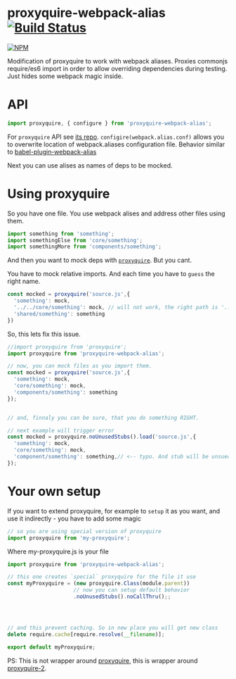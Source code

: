 # proxyquire-webpack-alias [![Build Status](https://secure.travis-ci.org/thekashey/proxyquire-webpack-alias.svg)](http://travis-ci.org/thekashey/proxyquire-webpack-alias)

[![NPM](https://nodei.co/npm/proxyquire-webpack-alias.png?downloads=true&stars=true)](https://nodei.co/npm/proxyquire-webpack-alias/)

Modification of proxyquire to work with webpack aliases. 
Proxies commonjs require/es6 import in order to allow overriding dependencies during testing.
Just hides some webpack magic inside.

# API

```js
import proxyquire, { configure } from 'proxyquire-webpack-alias';
```
For `proxyquire` API see [its repo](https://github.com/theKashey/proxyquire).
`configire(webpack.alias.conf)` allows you to overwrite location of webpack.aliases configuration file.
Behavior similar to [babel-plugin-webpack-alias](https://github.com/trayio/babel-plugin-webpack-alias/)

Next you can use alises as names of deps to be mocked.
  
# Using proxyquire

So you have one file. You use webpack alises and address other files using them.
```js
import something from 'something';
import somethingElse from 'core/something';
import somethingMore from 'components/something';
```

And then you want to mock deps with [`proxyquire`](https://github.com/thlorenz/proxyquire).
But you cant.

You have to mock relative imports. And each time you have to `guess` the right name. 
```js
const mocked = proxyquire('source.js',{
  'something': mock,
  '../../core/something': mock, // will not work, the right path is '../../../core....'
  'shared/something': something
})
```

So, this lets fix this issue.
 
```js
//import proxyquire from 'proxyquire';
import proxyquire from 'proxyquire-webpack-alias'; 

// now, you can mock files as you import them.
const mocked = proxyquire('source.js',{
  'something': mock,
  'core/something': mock, 
  'components/something': something
});


// and, finnaly you can be sure, that you do something RIGHT.

// next example will trigger error
const mocked = proxyquire.noUnusedStubs().load('source.js',{
  'something': mock,
  'core/something': mock, 
  'component/something': something,// <-- typo. And stub will be unsued.
});
```
 
# Your own setup 
If you want to extend proxyquire, for example to `setup` it as you want, and use it indirectly - you have to add some magic
```js
// so you are using special version of proxyquire
import proxyquire from 'my-proxyquire';
```
Where my-proxyquire.js is your file
```js
import proxyquire from 'proxyquire-webpack-alias';

// this one creates `special` proxyquire for the file it use
const myProxyquire = (new proxyquire.Class(module.parent))
                     // now you can setup default behavior
                     .noUnusedStubs().noCallThru();;




// and this prevent caching. So in new place you will get new class
delete require.cache[require.resolve(__filename)];

export default myProxyquire;
```
 
PS: This is not wrapper around [proxyquire](https://github.com/thlorenz/proxyquire), this is wrapper around [proxyquire-2](https://github.com/theKashey/proxyquire).
